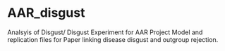 # AAR_disgust
Analsyis of Disgust/ Disgust Experiment for AAR Project
Model and replication files for Paper linking disease disgust and outgroup rejection. 

